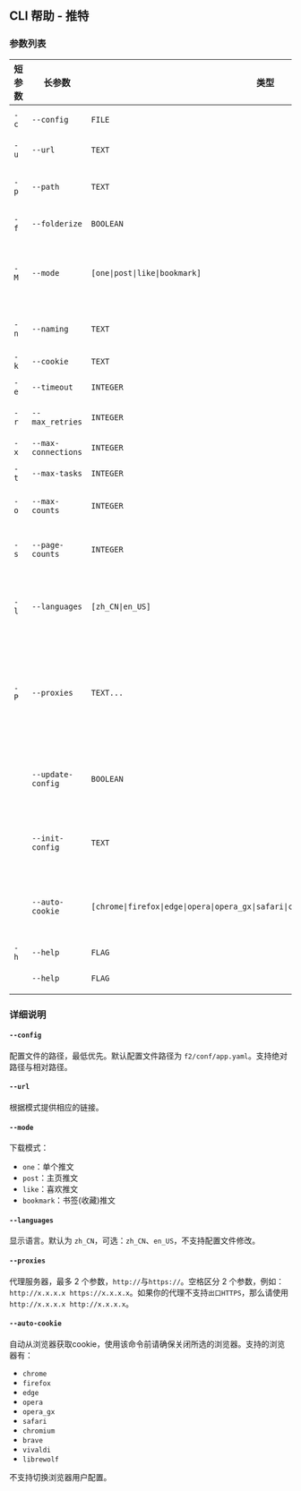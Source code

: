 ## CLI 帮助 - 推特

### 参数列表

| 短参数 | 长参数 | 类型 | 说明 |
| ------ | ------ | ---- | ---- |
| `-c`   | `--config` | `FILE` | 配置文件的路径，最低优先 |
| `-u`   | `--url` | `TEXT` | 根据模式提供相应的链接 |
| `-p`   | `--path` | `TEXT` | 作品保存位置，支持绝对与相对路径 |
| `-f`   | `--folderize` | `BOOLEAN` | 是否将作品保存到单独的文件夹 |
| `-M`   | `--mode` | `[one\|post\|like\|bookmark]` | 下载模式：单个推文(one)，主页推文(post)，喜欢(like)，书签(bookmark) |
| `-n`   | `--naming` | `TEXT` | 全局推文文件命名方式，前往文档查看更多帮助 |
| `-k`   | `--cookie` | `TEXT` | 登录后的cookie |
| `-e`   | `--timeout` | `INTEGER` | 网络请求超时时间 |
| `-r`   | `--max_retries` | `INTEGER` | 网络请求超时重试数 |
| `-x`   | `--max-connections` | `INTEGER` | 网络请求并发连接数 |
| `-t`   | `--max-tasks` | `INTEGER` | 异步的任务数 |
| `-o`   | `--max-counts` | `INTEGER` | 最大推文下载数。`0` 表示无限制 |
| `-s`   | `--page-counts` | `INTEGER` | 从接口每页可获取推文数，不建议超过 `20` |
| `-l`   | `--languages` | `[zh_CN\|en_US]` | 显示语言。默认为 `zh_CN`，可选：`zh_CN`、`en_US`，不支持配置文件修改 |
| `-P`   | `--proxies` | `TEXT...` | 代理服务器，最多 2 个参数，`http://`与`https://`。空格区分 2 个参数，例如：`http://x.x.x.x https://x.x.x.x` |
|        | `--update-config` | `BOOLEAN` | 使用命令行选项更新配置文件。需要先使用`-c`选项提供一个配置文件路径 |
|        | `--init-config` | `TEXT` | 初始化配置文件。不能同时初始化和更新配置文件 |
|        | `--auto-cookie` | `[chrome\|firefox\|edge\|opera\|opera_gx\|safari\|chromium\|brave\|vivaldi\|librewolf]` | 自动从浏览器获取cookie，使用该命令前请确保关闭所选的浏览器 |
| `-h`   | `--help` | `FLAG` | 显示富文本帮助 |
|        | `--help` | `FLAG` | 显示帮助信息并退出 |

### 详细说明

#### `--config`

配置文件的路径，最低优先。默认配置文件路径为 `f2/conf/app.yaml`。支持绝对路径与相对路径。

#### `--url`

根据模式提供相应的链接。

#### `--mode`

下载模式：
- `one`：单个推文
- `post`：主页推文
- `like`：喜欢推文
- `bookmark`：书签(收藏)推文

#### `--languages`

显示语言。默认为 `zh_CN`，可选：`zh_CN`、`en_US`，不支持配置文件修改。

#### `--proxies`

代理服务器，最多 2 个参数，`http://`与`https://`。空格区分 2 个参数，例如：`http://x.x.x.x https://x.x.x.x`。如果你的代理不支持`出口HTTPS`，那么请使用`http://x.x.x.x http://x.x.x.x`。

#### `--auto-cookie`

自动从浏览器获取cookie，使用该命令前请确保关闭所选的浏览器。支持的浏览器有：
- `chrome`
- `firefox`
- `edge`
- `opera`
- `opera_gx`
- `safari`
- `chromium`
- `brave`
- `vivaldi`
- `librewolf`

不支持切换浏览器用户配置。
